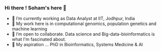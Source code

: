 ### Hi there ! Soham's here 👋


- 🔭 I’m currently working as Data Analyst at IIT, Jodhpur, India
- 🌱 My work here is in computational genomics, population genetics and machine learning
- 👯 I’m open to collaborate. Data science and Big-data-bioinformatics is what I'm fascinated about.   
- 💬 My aspiration ... PhD in Bioinformatics, Systems Medicine & AI 


